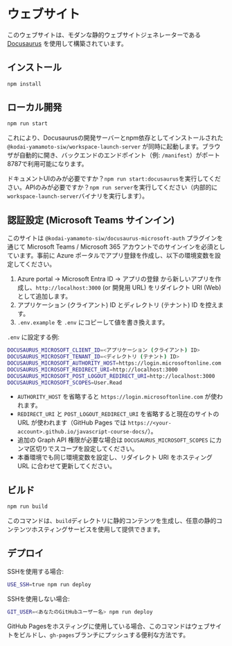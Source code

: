 # ウェブサイト

このウェブサイトは、モダンな静的ウェブサイトジェネレーターである [Docusaurus](https://docusaurus.io/) を使用して構築されています。

## インストール

```bash
npm install
```

## ローカル開発

```bash
npm run start
```

これにより、Docusaurusの開発サーバーとnpm依存としてインストールされた`@kodai-yamamoto-siw/workspace-launch-server` が同時に起動します。ブラウザが自動的に開き、バックエンドのエンドポイント（例: `/manifest`）がポート8787で利用可能になります。

ドキュメントUIのみが必要ですか？`npm run start:docusaurus`を実行してください。APIのみが必要ですか？`npm run server`を実行してください（内部的に`workspace-launch-server`バイナリを実行します）。

## 認証設定 (Microsoft Teams サインイン)

このサイトは `@kodai-yamamoto-siw/docusaurus-microsoft-auth` プラグインを通じて Microsoft Teams / Microsoft 365 アカウントでのサインインを必須としています。事前に Azure ポータルでアプリ登録を作成し、以下の環境変数を設定してください。

1. Azure portal → Microsoft Entra ID → アプリの登録 から新しいアプリを作成し、`http://localhost:3000` (or 開発用 URL) をリダイレクト URI (Web) として追加します。
2. アプリケーション (クライアント) ID とディレクトリ (テナント) ID を控えます。
3. `.env.example` を `.env` にコピーして値を書き換えます。

`.env` に設定する例:

```bash
DOCUSAURUS_MICROSOFT_CLIENT_ID=<アプリケーション (クライアント) ID>
DOCUSAURUS_MICROSOFT_TENANT_ID=<ディレクトリ (テナント) ID>
DOCUSAURUS_MICROSOFT_AUTHORITY_HOST=https://login.microsoftonline.com
DOCUSAURUS_MICROSOFT_REDIRECT_URI=http://localhost:3000
DOCUSAURUS_MICROSOFT_POST_LOGOUT_REDIRECT_URI=http://localhost:3000
DOCUSAURUS_MICROSOFT_SCOPES=User.Read
```

- `AUTHORITY_HOST` を省略すると `https://login.microsoftonline.com` が使われます。
- `REDIRECT_URI` と `POST_LOGOUT_REDIRECT_URI` を省略すると現在のサイトの URL が使われます（GitHub Pages では `https://<your-account>.github.io/javascript-course-docs/`）。
- 追加の Graph API 権限が必要な場合は `DOCUSAURUS_MICROSOFT_SCOPES` にカンマ区切りでスコープを設定してください。
- 本番環境でも同じ環境変数を設定し、リダイレクト URI をホスティング URL に合わせて更新してください。

## ビルド

```bash
npm run build
```

このコマンドは、`build`ディレクトリに静的コンテンツを生成し、任意の静的コンテンツホスティングサービスを使用して提供できます。

## デプロイ

SSHを使用する場合:

```bash
USE_SSH=true npm run deploy
```

SSHを使用しない場合:

```bash
GIT_USER=<あなたのGitHubユーザー名> npm run deploy
```

GitHub Pagesをホスティングに使用している場合、このコマンドはウェブサイトをビルドし、`gh-pages`ブランチにプッシュする便利な方法です。
